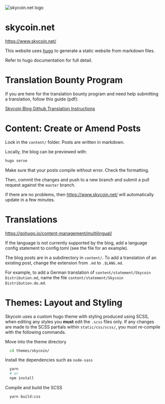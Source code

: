 ![skycoin.net logo](https://user-images.githubusercontent.com/26845312/32426914-084fdf62-c283-11e7-9d7e-9f35568138b4.png)

skycoin.net
============

https://www.skycoin.net/

This website uses [hugo](https://gohugo.io/) to generate a static website from markdown files.

Refer to hugo documentation for full detail.

Translation Bounty Program
==========================

If you are here for the translation bounty program and need help submitting a translation, follow this guide (pdf):

[Skycoin  Blog Github Translation Instructions](https://github.com/skycoin/blog/files/1469162/github-translation-manual.pdf)

Content: Create or Amend Posts
==============================

Look in the `content/` folder.  Posts are written in markdown.

Locally, the blog can be previewed with:

```sh
hugo serve
```

Make sure that your posts compile without error. Check the formatting.

Then, commit the changes and push to a new branch and submit a pull request against the `master` branch.

If there are no problems, then https://www.skycoin.net/ will automatically update in a few minutes.

Translations
============

https://gohugo.io/content-management/multilingual/

If the language is not currently supported by the blog,
add a language config statement to config.toml (see the file for an example).

The blog posts are in a subdirectory in `content/`.
To add a translation of an existing post, change the extension from `.md` to `.$LANG.md`.

For example, to add a German translation of `content/statement/Skycoin Distribution.md`,
name the file `content/statement/Skycoin Distribution.de.md`.

Themes: Layout and Styling
==========================

Skycoin uses a custom hugo theme with styling produced using SCSS, when editing any styles you **must** edit the `.scss` files only. If any changes are made to the SCSS partials within `static/css/scss/`, you must re-compile with the following commands.

Move into the theme directory
```sh
  cd themes/skycoin/
```

Install the dependencies such as `node-sass`
```sh
  yarn
  # or
  npm install
```

Compile and build the SCSS
```sh
  yarn build:css
```
